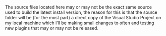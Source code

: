 The source files located here may or may not be the exact same source used to build the latest install version, the reason for this is that the source folder will be (for the most part) a direct copy of the Visual Studio Project on my local machine which I'll be making small changes to often and testing new plugins that may or may not be released.
